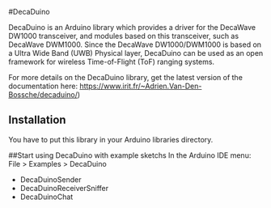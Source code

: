 #DecaDuino

DecaDuino is an Arduino library which provides a driver for the DecaWave DW1000
transceiver, and modules based on this transceiver, such as DecaWave DWM1000.
Since the DecaWave DW1000/DWM1000 is based on a Ultra Wide Band (UWB) Physical
layer, DecaDuino can be used as an open framework for wireless Time-of-Flight
(ToF) ranging systems.

For more details on the DecaDuino library, get the latest version of the
documentation here: https://www.irit.fr/~Adrien.Van-Den-Bossche/decaduino/)

## Installation
You have to put this library in your Arduino libraries directory.

##Start using DecaDuino with example sketchs
In the Arduino IDE menu: File > Examples > DecaDuino

- DecaDuinoSender
- DecaDuinoReceiverSniffer
- DecaDuinoChat
